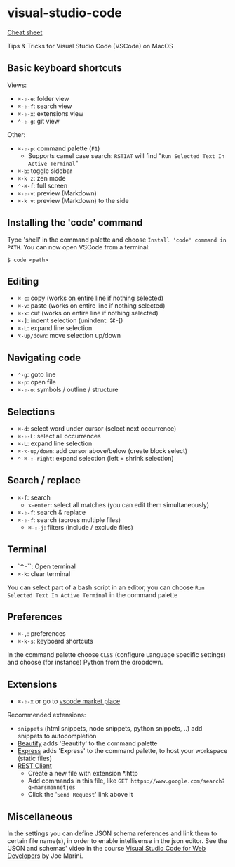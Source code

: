 # visual-studio-code
[Cheat sheet](https://code.visualstudio.com/shortcuts/keyboard-shortcuts-macos.pdf)

Tips &amp; Tricks for Visual Studio Code (VSCode) on MacOS

## Basic keyboard shortcuts
Views:
- `⌘-⇧-e`: folder view
- `⌘-⇧-f`: search view
- `⌘-⇧-x`: extensions view
- `⌃-⇧-g`: git view

Other:
- `⌘-⇧-p`: command palette (`F1`)
  - Supports camel case search: `RSTIAT` will find "`Run Selected Text In Active Terminal`" 
- `⌘-b`: toggle sidebar
- `⌘-k z`: zen mode
- `⌃-⌘-f`: full screen
- `⌘-⇧-v`: preview (Markdown)
- `⌘-k v`: preview (Markdown) to the side

## Installing the 'code' command
Type 'shell' in the command palette and choose `Install 'code' command in PATH`. You can now open VSCode from a terminal:
```
$ code <path>
```

## Editing
- `⌘-c`: copy (works on entire line if nothing selected)
- `⌘-v`: paste (works on entire line if nothing selected)
- `⌘-x`: cut (works on entire line if nothing selected)
- `⌘-]`: indent selection (unindent: ⌘-[)
- `⌘-L`: expand line selection
- `⌥-up/down`: move selection up/down

## Navigating code
- `⌃-g`: goto line
- `⌘-p`: open file
- `⌘-⇧-o`: symbols / outline / structure

## Selections
- `⌘-d`: select word under cursor (select next occurrence)
- `⌘-⇧-L`: select all occurrences
- `⌘-L`: expand line selection
- `⌘-⌥-up/down`: add cursor above/below (create block select)
- `⌃-⌘-⇧-right`: expand selection (left = shrink selection)

## Search / replace
- `⌘-f`: search
  - `⌥-enter`: select all matches (you can edit them simultaneously)
- `⌘-⇧-f`: search & replace
- `⌘-⇧-f`: search (across multiple files)
   - `⌘-⇧-j`: filters (include / exclude files)

## Terminal
- `⌃-\``: Open terminal
- `⌘-k`: clear terminal

You can select part of a bash script in an editor, you can choose `Run Selected Text In Active Terminal` in the command palette

## Preferences
- `⌘-,`: preferences
- `⌘-k-s`: keyboard shortcuts

In the command palette choose `CLSS` (`C`onfigure `L`anguage `S`pecific `S`ettings) and choose (for instance) Python from the dropdown.

## Extensions

- `⌘-⇧-x` or go to [vscode market place](https://marketplace.visualstudio.com/vscode)

Recommended extensions:
* `snippets` (html snippets, node snippets, python snippets, ..) add snippets to autocompletion
* [Beautify](https://marketplace.visualstudio.com/items?itemName=HookyQR.beautify) adds 'Beautify' to the command palette
* [Express](https://marketplace.visualstudio.com/items?itemName=Compulim.vscode-express) adds 'Express' to the command palette, to host your workspace (static files)
* [REST Client](https://marketplace.visualstudio.com/items?itemName=humao.rest-client) 
  - Create a new file with extension *.http
  - Add commands in this file, like `GET https://www.google.com/search?q=marsmannetjes`
  - Click the '`Send Request`' link above it

## Miscellaneous
In the settings you can define JSON schema references and link them to certain file name(s), in order to enable intellisense in the json editor. See the 'JSON and schemas' video in the course [Visual Studio Code for Web Developers](https://www.linkedin.com/learning/visual-studio-code-for-web-developers) by Joe Marini.

